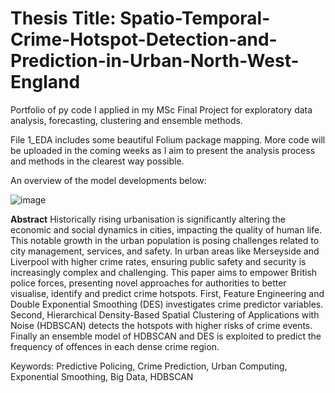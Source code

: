 # Thesis Title: Spatio-Temporal-Crime-Hotspot-Detection-and-Prediction-in-Urban-North-West-England

Portfolio of py code I applied in my MSc Final Project for exploratory data analysis, forecasting, clustering and ensemble methods. 

File 1_EDA includes some beautiful Folium package mapping. More code will be uploaded in the coming weeks as I aim to present the analysis process and methods in the clearest way possible.

An overview of the model developments below:

![image](https://user-images.githubusercontent.com/14150309/143782449-3c0b5140-dd1b-4b64-809d-d2795eb9fc49.png)


**Abstract**
Historically rising urbanisation is significantly altering the economic and social dynamics in cities, impacting the quality of human life. This notable growth in the urban population is posing challenges related to city management, services, and safety. In urban areas like Merseyside and Liverpool with higher crime rates, ensuring public safety and security is increasingly complex and challenging. This paper aims to empower British police forces, presenting novel approaches for authorities to better visualise, identify and predict crime hotspots. First, Feature Engineering and Double Exponential Smoothing (DES) investigates crime predictor variables. Second, Hierarchical Density-Based Spatial Clustering of Applications with Noise (HDBSCAN) detects the hotspots with higher risks of crime events. Finally an ensemble model of HDBSCAN and DES is exploited to predict the frequency of offences in each dense crime region.

Keywords: Predictive Policing, Crime Prediction, Urban Computing, Exponential Smoothing, Big Data, HDBSCAN

